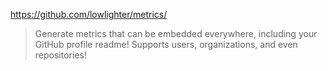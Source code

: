 
https://github.com/lowlighter/metrics/

> Generate metrics that can be embedded everywhere, including your GitHub profile readme!
  Supports users, organizations, and even repositories!

